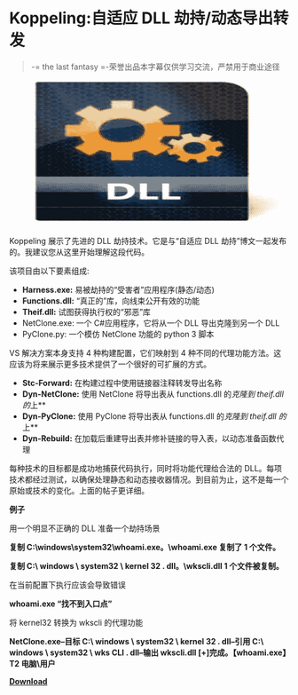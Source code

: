 # Koppeling:自适应 DLL 劫持/动态导出转发

> -= the last fantasy =-荣誉出品本字幕仅供学习交流，严禁用于商业途径

[![](img//1d1a4dc988c2a6401d8ae94c3df638d1.png)](https://blogger.googleusercontent.com/img/a/AVvXsEjubmBibgBD51j8ujbBEuY0SLU7ncnZyu8pGUNdtl5VAeZG4umjCuNBpI5J1T9SvRM36kFcn6rDC-Ifep_0nBwN-hhACPrrKmLuXWboHWLHiGIqUZmRMJm_yrCl-vA3qcRtVQs0JfpILWgpvs86FxRShu7yOKCZP8Rf4ZrHg0kN-k7L5nsFl7Zgi9Pi=s728)

Koppeling 展示了先进的 DLL 劫持技术。它是与“自适应 DLL [](https://silentbreaksecurity.com/adaptive-dll-hijacking/)劫持”博文一起发布的。我建议您从这里开始理解这段代码。

该项目由以下要素组成:

*   **Harness.exe:** 易被劫持的“受害者”应用程序(静态/动态)
*   **Functions.dll:** “真正的”库，向线束公开有效的功能
*   **Theif.dll:** 试图获得执行权的“邪恶”库
*   NetClone.exe: 一个 C#应用程序，它将从一个 DLL 导出克隆到另一个 DLL
*   PyClone.py: 一个模仿 NetClone 功能的 python 3 脚本

VS 解决方案本身支持 4 种构建配置，它们映射到 4 种不同的代理功能方法。这应该为将来展示更多技术提供了一个很好的可扩展的方式。

*   **Stc-Forward:** 在构建过程中使用链接器注释转发导出名称
*   **Dyn-NetClone:** 使用 NetClone 将导出表从 functions.dll 的*克隆到 theif.dll 的*上**
*   **Dyn-PyClone:** 使用 PyClone 将导出表从 functions.dll 的*克隆到 theif.dll 的*上**
*   **Dyn-Rebuild:** 在加载后重建导出表并修补链接的导入表，以动态准备函数代理

每种技术的目标都是成功地捕获代码执行，同时将功能代理给合法的 DLL。每项技术都经过测试，以确保处理静态和动态接收器情况。到目前为止，这不是每一个原始或技术的变化。上面的帖子更详细。

**例子**

用一个明显不正确的 DLL 准备一个劫持场景

**复制 C:\windows\system32\whoami.exe。\whoami.exe
复制了 1 个文件。**

**复制 C:\ windows \ system32 \ kernel 32 . dll。\wkscli.dll
1 个文件被复制。**

在当前配置下执行应该会导致错误

**whoami.exe
“找不到入口点”**

将 kernel32 转换为 wkscli 的代理功能

**NetClone.exe–目标 C:\ windows \ system32 \ kernel 32 . dll–引用 C:\ windows \ system32 \ wks CLI . dll–输出 wkscli.dll
[+]完成。【whoami.exe】T2
电脑\用户**

[**Download**](https://github.com/monoxgas/Koppeling)